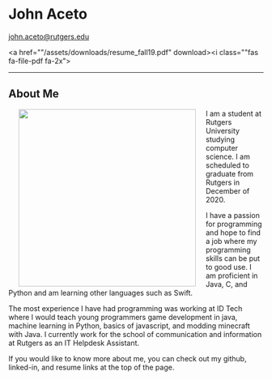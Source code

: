 <script src="https://kit.fontawesome.com/aba1d8c3e9.js" crossorigin="anonymous"></script>

# John Aceto

<a href = "mailto: john.aceto@rutgers.edu">john.aceto@rutgers.edu</a>

<a href="https://github.com/johnaceto"><i class="fab fa-github fa-2x"></i></a> <a href="https://www.linkedin.com/in/john-aceto-62030812b"><i class="fab fa-linkedin-in fa-2x"></i></a><a href=""/assets/downloads/resume_fall19.pdf" download><i class=""fas fa-file-pdf fa-2x"></i></a>

---

## About Me

<img align="left" width="350" height="350" hspace="20" src="https://johnaceto.github.io/assets/img/testme.jpg">

I am a student at Rutgers University studying computer science. I am scheduled to graduate from Rutgers in December of 2020.

I have a passion for programming and hope to find a job where my programming skills can be put to good use. I am proficient in Java, C, and Python and am learning other languages such as Swift.

The most experience I have had programming was working at ID Tech where I would teach young programmers game development in java, machine learning in Python, basics of javascript, and modding minecraft with Java. I currently work for the school of communication and information at Rutgers as an IT Helpdesk Assistant.

If you would like to know more about me, you can check out my github, linked-in, and resume links at the top of the page.